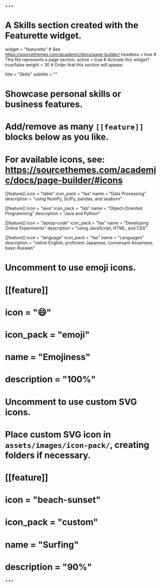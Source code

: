+++
# A Skills section created with the Featurette widget.
widget = "featurette"  # See https://sourcethemes.com/academic/docs/page-builder/
headless = true  # This file represents a page section.
active = true  # Activate this widget? true/false
weight = 30  # Order that this section will appear.

title = "Skills"
subtitle = ""

# Showcase personal skills or business features.
# 
# Add/remove as many `[[feature]]` blocks below as you like.
# 
# For available icons, see: https://sourcethemes.com/academic/docs/page-builder/#icons

[[feature]]
  icon = "table"
  icon_pack = "fas"
  name = "Data Processing"
  description = "using NumPy, SciPy, pandas, and seaborn"

[[feature]]
  icon = "java"
  icon_pack = "fab"
  name = "Object-Oriented Programming"
  description = "Java and Python"
  
[[feature]]
  icon = "laptop-code"
  icon_pack = "fas"
  name = "Developing Online Experiments"
  description = "using JavaScript, HTML, and CSS"  
  
[[feature]]
  icon = "language"
  icon_pack = "fas"
  name = "Languages"
  description = "native English, proficient Japanese, conversant Assamese, basic Russian"

# Uncomment to use emoji icons.
# [[feature]]
#  icon = ":smile:"
#  icon_pack = "emoji"
#  name = "Emojiness"
#  description = "100%"  

# Uncomment to use custom SVG icons.
# Place custom SVG icon in `assets/images/icon-pack/`, creating folders if necessary.
# [[feature]]
#  icon = "beach-sunset"
#  icon_pack = "custom"
#  name = "Surfing"
#  description = "90%"

+++
